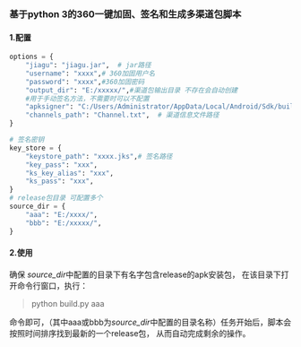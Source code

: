 ### 基于python 3的360一键加固、签名和生成多渠道包脚本
#### 1.配置
```python
options = {
    "jiagu": "jiagu.jar",  # jar路径
    "username": "xxxx",# 360加固用户名
    "password": "xxxx",#360加固密码
    "output_dir": "E:/xxxxx/",#渠道包输出目录 不存在会自动创建
    #用于手动签名方法，不需要时可以不配置
    "apksigner": "C:/Users/Administrator/AppData/Local/Android/Sdk/build-tools/29.0.3/apksigner.bat",  # apksigner 路径
    "channels_path": "Channel.txt",  # 渠道信息文件路径
}

# 签名密钥
key_store = {
    "keystore_path": "xxxx.jks",# 签名路径
    "key_pass": "xxx",
    "ks_key_alias": "xxx",
    "ks_pass": "xxx",
}
# release包目录 可配置多个
source_dir = {
    "aaa": "E:/xxxx/",
    "bbb": "E:/xxxxx/",
}
```
#### 2.使用
确保 *source_dir*中配置的目录下有名字包含release的apk安装包，
在该目录下打开命令行窗口，执行：

> python build.py aaa
 
命令即可，（其中aaa或bbb为*source_dir*中配置的目录名称）任务开始后，脚本会按照时间排序找到最新的一个release包，
从而自动完成剩余的操作。